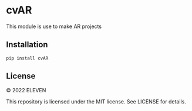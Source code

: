 # cvAR
This module is use to make AR projects

## Installation
```pip install cvAR```

## License

© 2022 ELEVEN

This repository is licensed under the MIT license. See LICENSE for details.
